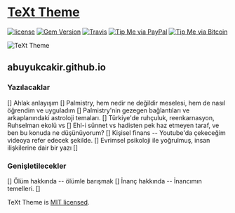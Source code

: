 # [TeXt Theme](https://github.com/kitian616/jekyll-TeXt-theme)

[![license](https://img.shields.io/github/license/kitian616/jekyll-TeXt-theme.svg)](https://github.com/kitian616/jekyll-TeXt-theme/blob/master/LICENSE)
[![Gem Version](https://img.shields.io/gem/v/jekyll-text-theme.svg)](https://github.com/kitian616/jekyll-TeXt-theme/releases)
[![Travis](https://img.shields.io/travis/kitian616/jekyll-TeXt-theme.svg)](https://travis-ci.org/kitian616/jekyll-TeXt-theme)
[![Tip Me via PayPal](https://img.shields.io/badge/PayPal-tip%20me-1462ab.svg?logo=paypal)](https://www.paypal.me/kitian616)
[![Tip Me via Bitcoin](https://img.shields.io/badge/Bitcoin-tip%20me-f7931a.svg?logo=bitcoin)](https://raw.githubusercontent.com/kitian616/jekyll-TeXt-theme/master/docs/assets/images/3Fkufxcw2xd8HnaRJBNK4ccdtkUDyyNu4V.jpg)

![TeXt Theme](https://raw.githubusercontent.com/kitian616/jekyll-TeXt-theme/master/screenshots/TeXt-home.jpg)


## abuyukcakir.github.io

### Yazılacaklar

[] Ahlak anlayışım
[] Palmistry, hem nedir ne değildir meselesi, hem de nasıl öğrendim ve uyguladım
[] Palmistry'nin gezegen bağlantıları ve arkaplanındaki astroloji temaları.
[] Türkiye'de ruhçuluk, reenkarnasyon, Ruhselman ekolü vs
[] Ehl-i sünnet vs hadisten pek haz etmeyen taraf, ve ben bu konuda ne düşünüyorum?
[] Kişisel finans -- Youtube'da çekeceğim videoya refer edecek şekilde.
[] Evrimsel psikoloji ile yoğrulmuş, insan ilişkilerine dair bir yazı
[]

### Genişletilecekler

[] Ölüm hakkında -- ölümle barışmak
[] İnanç hakkında -- İnancımın temelleri.
[]

TeXt Theme is [MIT licensed](https://github.com/kitian616/jekyll-TeXt-theme/blob/master/LICENSE).
